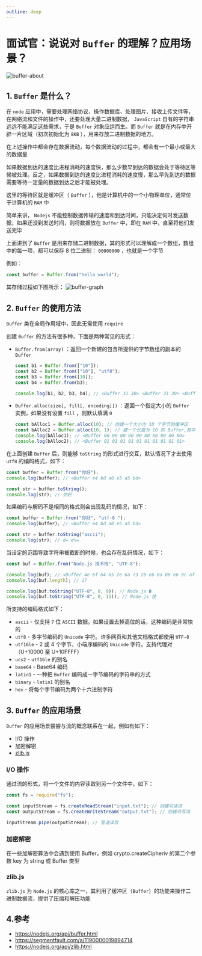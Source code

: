 ```yaml
---
outline: deep
---
```


# 面试官：说说对 `Buffer` 的理解？应用场景？

![buffer-about](https://github.com/MrZhuA00/image-repo/blob/main/facial-sutra/nodejs/buffer-about.png?raw=true)

## 1. `Buffer` 是什么？

在 `node` 应用中，需要处理网络协议、操作数据库、处理图片、接收上传文件等，在网络流和文件的操作中，还要处理大量二进制数据， `JavaScript` 自有的字符串远远不能满足这些需求，于是 `Buffer` 对象应运而生。而 `Buffer` 就是在内存中开辟一片区域（初次初始化为 `8KB` ），用来存放二进制数据的地方。

在上述操作中都会存在数据流动，每个数据流动的过程中，都会有一个最小或最大的数据量

如果数据到达的速度比进程消耗的速度快，那么少数早到达的数据会处于等待区等候被处理。反之，如果数据到达的速度比进程消耗的速度慢，那么早先到达的数据需要等待一定量的数据到达之后才能被处理。

这里的等待区就是缓冲区（ `Buffer` ），他是计算机中的一个小物理单位，通常位于计算机的 `RAM` 中

简单来讲， `Nodejs` 不能控制数据传输的速度和到达时间，只能决定何时发送数据，如果还没到发送时间，则将数据放在 `Buffer` 中，即在 `RAM` 中，直至将他们发送完毕

上面讲到了 `Buffer` 是用来存储二进制数据，其的形式可以理解成一个数组，数组中的每一项，都可以保存 8 位二进制： `00000000` ，也就是一个字节

例如：

```js
const buffer = Buffer.from("hello world");
```

其存储过程如下图所示：
![buffer-graph](https://github.com/MrZhuA00/image-repo/blob/main/facial-sutra/nodejs/buffer-graph.png?raw=true)

## 2. `Buffer` 的使用方法

`Buffer` 类在全局作用域中，因此无需使用 `require`

创建 `Buffer` 的方法有很多种，下面是两种常见的形式：

- `Buffer.from(array)` ：返回一个新建的包含所提供的字节数组的副本的 `Buffer`

  ```js
  const b1 = Buffer.from(["10"]);
  const b2 = Buffer.from(["10"], "utf8");
  const b3 = Buffer.from([10]);
  const b4 = Buffer.from(b3);

  console.log(b1, b2, b3, b4); // <Buffer 31 30> <Buffer 31 30> <Buffer 0a> <Buffer 0a>
  ```

- `Buffer.alloc(size[, fill[, encoding]])` ：返回一个指定大小的
  `Buffer` 实例，如果没有设置 `fill` ，则默认填满 `0`

  ```js
  const bAlloc1 = Buffer.alloc(10); // 创建一个大小为 10 个字节的缓冲区
  const bAlloc2 = Buffer.alloc(10, 1); // 建一个长度为 10 的 Buffer,其中全部填充了值为 `1` 的字节
  console.log(bAlloc1); // <Buffer 00 00 00 00 00 00 00 00 00 00>
  console.log(bAlloc2); // <Buffer 01 01 01 01 01 01 01 01 01 01>
  ```

在上面创建 `Buffer` 后，则能够 `toString` 的形式进行交互，默认情况下才去使用 `utf8` 的编码格式，如下：

```js
const buffer = Buffer.from("你好");
console.log(buffer); // <Buffer e4 bd a0 e5 a5 bd>

const str = buffer.toString();
console.log(str); // 你好
```

如果编码与解码不是相同的格式则会出现乱码的情况，如下：

```js
const buffer = Buffer.from("你好", "utf-8 ");
console.log(buffer); // <Buffer e4 bd a0 e5 a5 bd>

const str = buffer.toString("ascii");
console.log(str); // d= e%=
```

当设定的范围导致字符串被截断的时候，也会存在乱码情况，如下：

```js
const buf = Buffer.from("Node.js 技术栈", "UTF-8");

console.log(buf); // <Buffer 4e 6f 64 65 2e 6a 73 20 e6 8a 80 e6 9c af e6 a0 88>
console.log(buf.length); // 17

console.log(buf.toString("UTF-8", 0, 9)); // Node.js �
console.log(buf.toString("UTF-8", 0, 11)); // Node.js 技
```

所支持的编码格式如下：

- `ascii` - 仅支持 `7` 位 `ASCII` 数据。如果设置去掉高位的话，这种编码是非常快的
- `utf8` - 多字节编码的 `Unicode` 字符。许多网页和其他文档格式都使用 `UTF-8`
- `utf16le` - 2 或 4 个字节，小端序编码的 `Unicode` 字符。支持代理对（U+10000 至 U+10FFFF）
- `ucs2` - `utf16le` 的别名
- `base64` - Base64 编码
- `latin1` - 一种把 `Buffer` 编码成一字节编码的字符串的方式
- `binary` - `latin1` 的别名
- `hex` - 将每个字节编码为两个十六进制字符

## 3. `Buffer` 的应用场景

`Buffer` 的应用场景尝尝与流的概念联系在一起，例如有如下：

- I/O 操作
- 加密解密
- [zlib.js](https://nodejs.org/api/zlib.html)

### I/O 操作

通过流的形式，将一个文件的内容读取到另一个文件中，如下：

```js
const fs = require("fs");

const inputStream = fs.createReadStream("input.txt"); // 创建可读流
const outputStream = fs.createWriteStream("output.txt"); // 创建可写流

inputStream.pipe(outputStream); // 管道读写
```

### 加密解密

在一些加解密算法中会遇到使用 Buffer，例如 crypto.createCipheriv 的第二个参数 key 为 string 或 Buffer 类型

### zlib.js

`zlib.js` 为 `Node.js` 的核心库之一，其利用了缓冲区（`Buffer`）的功能来操作二进制数据流，提供了压缩和解压功能

## 4.参考

- https://nodejs.org/api/buffer.html
- https://segmentfault.com/a/1190000019894714
- https://nodejs.org/api/zlib.html
